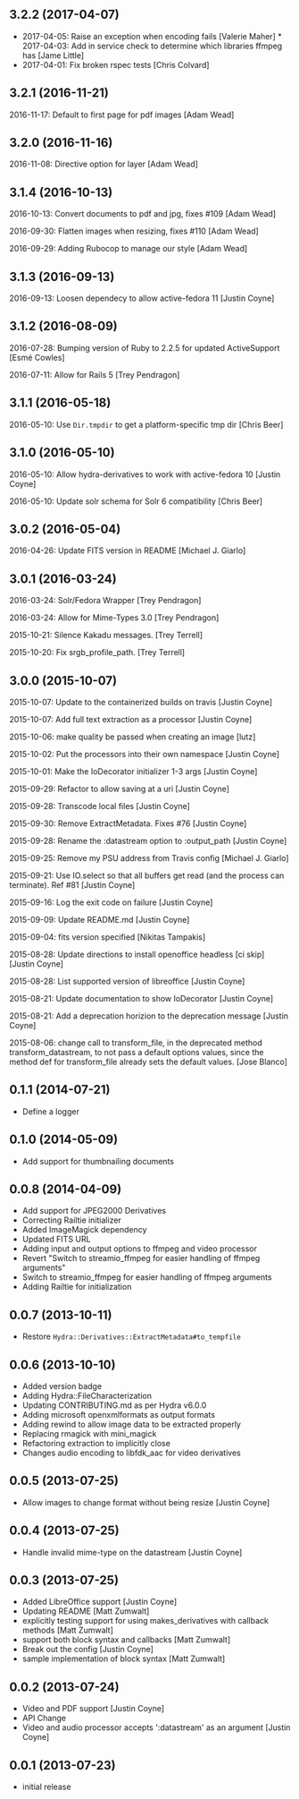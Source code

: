 ## 3.2.2 (2017-04-07)
* 2017-04-05: Raise an exception when encoding fails [Valerie Maher] * 2017-04-03: Add in service check to determine which libraries ffmpeg has [Jame Little]
* 2017-04-01: Fix broken rspec tests [Chris Colvard]

## 3.2.1 (2016-11-21)
2016-11-17: Default to first page for pdf images [Adam Wead]

## 3.2.0 (2016-11-16)
2016-11-08: Directive option for layer [Adam Wead]

## 3.1.4 (2016-10-13)
2016-10-13: Convert documents to pdf and jpg, fixes #109 [Adam Wead]

2016-09-30: Flatten images when resizing, fixes #110 [Adam Wead]

2016-09-29: Adding Rubocop to manage our style [Adam Wead]

## 3.1.3 (2016-09-13)
2016-09-13: Loosen dependecy to allow active-fedora 11 [Justin Coyne]

## 3.1.2 (2016-08-09)
2016-07-28: Bumping version of Ruby to 2.2.5 for updated ActiveSupport [Esmé Cowles]

2016-07-11: Allow for Rails 5 [Trey Pendragon]

## 3.1.1 (2016-05-18)
2016-05-10: Use `Dir.tmpdir` to get a platform-specific tmp dir [Chris Beer]

## 3.1.0 (2016-05-10)
2016-05-10: Allow hydra-derivatives to work with active-fedora 10 [Justin Coyne]

2016-05-10: Update solr schema for Solr 6 compatibility [Chris Beer]

## 3.0.2 (2016-05-04)
2016-04-26: Update FITS version in README [Michael J. Giarlo]

## 3.0.1 (2016-03-24)
2016-03-24: Solr/Fedora Wrapper [Trey Pendragon]

2016-03-24: Allow for Mime-Types 3.0 [Trey Pendragon]

2015-10-21: Silence Kakadu messages. [Trey Terrell]

2015-10-20: Fix srgb_profile_path. [Trey Terrell]

## 3.0.0 (2015-10-07)
2015-10-07: Update to the containerized builds on travis [Justin Coyne]

2015-10-07: Add full text extraction as a processor [Justin Coyne]

2015-10-06: make quality be passed when creating an image [lutz]

2015-10-02: Put the processors into their own namespace [Justin Coyne]

2015-10-01: Make the IoDecorator initializer 1-3 args [Justin Coyne]

2015-09-29: Refactor to allow saving at a uri [Justin Coyne]

2015-09-28: Transcode local files [Justin Coyne]

2015-09-30: Remove ExtractMetadata. Fixes #76 [Justin Coyne]

2015-09-28: Rename the :datastream option to :output\_path [Justin Coyne]

2015-09-25: Remove my PSU address from Travis config [Michael J. Giarlo]

2015-09-21: Use IO.select so that all buffers get read (and the process can
terminate). Ref #81 [Justin Coyne]

2015-09-16: Log the exit code on failure [Justin Coyne]

2015-09-09: Update README.md [Justin Coyne]

2015-09-04: fits version specified [Nikitas Tampakis]

2015-08-28: Update directions to install openoffice headless [ci skip] [Justin
Coyne]

2015-08-28: List supported version of libreoffice [Justin Coyne]

2015-08-21: Update documentation to show IoDecorator [Justin Coyne]

2015-08-21: Add a deprecation horizion to the deprecation message [Justin Coyne]

2015-08-06: change call to transform\_file, in the deprecated method
transform\_datastream, to not pass a default options values, since the method def
for transform\_file already sets the default values. [Jose Blanco]

## 0.1.1 (2014-07-21)
 - Define a logger

## 0.1.0 (2014-05-09)
 - Add support for thumbnailing documents

## 0.0.8 (2014-04-09)
 - Add support for JPEG2000 Derivatives
 - Correcting Railtie initializer
 - Added ImageMagick dependency
 - Updated FITS URL
 - Adding input and output options to ffmpeg and video processor
 - Revert "Switch to streamio_ffmpeg for easier handling of ffmpeg arguments"
 - Switch to streamio_ffmpeg for easier handling of ffmpeg arguments
 - Adding Railtie for initialization

## 0.0.7 (2013-10-11)
 - Restore `Hydra::Derivatives::ExtractMetadata#to_tempfile`

## 0.0.6 (2013-10-10)
 - Added version badge
 - Adding Hydra::FileCharacterization
 - Updating CONTRIBUTING.md as per Hydra v6.0.0
 - Adding microsoft openxmlformats as output formats
 - Adding rewind to allow image data to be extracted properly
 - Replacing rmagick with mini_magick
 - Refactoring extraction to implicitly close
 - Changes audio encoding to libfdk_aac for video derivatives

## 0.0.5 (2013-07-25)
- Allow images to change format without being resize [Justin Coyne]

## 0.0.4 (2013-07-25)
- Handle invalid mime-type on the datastream [Justin Coyne]

## 0.0.3 (2013-07-25)
- Added LibreOffice support [Justin Coyne]
- Updating README [Matt Zumwalt]
- explicitly testing support for using makes_derivatives with callback methods
[Matt Zumwalt]
- support both block syntax and callbacks [Matt Zumwalt]
- Break out the config [Justin Coyne]
- sample implementation of block syntax [Matt Zumwalt]

## 0.0.2 (2013-07-24)
- Video and PDF support [Justin Coyne]
- API Change
- Video and audio processor accepts ':datastream' as an argument [Justin Coyne]

## 0.0.1 (2013-07-23)
- initial release

